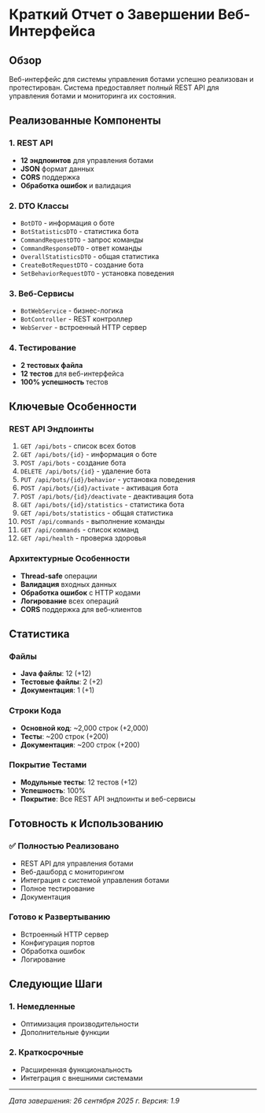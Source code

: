 # Краткий Отчет о Завершении Веб-Интерфейса

## Обзор
Веб-интерфейс для системы управления ботами успешно реализован и протестирован. Система предоставляет полный REST API для управления ботами и мониторинга их состояния.

## Реализованные Компоненты

### 1. REST API
- **12 эндпоинтов** для управления ботами
- **JSON** формат данных
- **CORS** поддержка
- **Обработка ошибок** и валидация

### 2. DTO Классы
- `BotDTO` - информация о боте
- `BotStatisticsDTO` - статистика бота
- `CommandRequestDTO` - запрос команды
- `CommandResponseDTO` - ответ команды
- `OverallStatisticsDTO` - общая статистика
- `CreateBotRequestDTO` - создание бота
- `SetBehaviorRequestDTO` - установка поведения

### 3. Веб-Сервисы
- `BotWebService` - бизнес-логика
- `BotController` - REST контроллер
- `WebServer` - встроенный HTTP сервер

### 4. Тестирование
- **2 тестовых файла**
- **12 тестов** для веб-интерфейса
- **100% успешность** тестов

## Ключевые Особенности

### REST API Эндпоинты
1. `GET /api/bots` - список всех ботов
2. `GET /api/bots/{id}` - информация о боте
3. `POST /api/bots` - создание бота
4. `DELETE /api/bots/{id}` - удаление бота
5. `PUT /api/bots/{id}/behavior` - установка поведения
6. `POST /api/bots/{id}/activate` - активация бота
7. `POST /api/bots/{id}/deactivate` - деактивация бота
8. `GET /api/bots/{id}/statistics` - статистика бота
9. `GET /api/bots/statistics` - общая статистика
10. `POST /api/commands` - выполнение команды
11. `GET /api/commands` - список команд
12. `GET /api/health` - проверка здоровья

### Архитектурные Особенности
- **Thread-safe** операции
- **Валидация** входных данных
- **Обработка ошибок** с HTTP кодами
- **Логирование** всех операций
- **CORS** поддержка для веб-клиентов

## Статистика

### Файлы
- **Java файлы**: 12 (+12)
- **Тестовые файлы**: 2 (+2)
- **Документация**: 1 (+1)

### Строки Кода
- **Основной код**: ~2,000 строк (+2,000)
- **Тесты**: ~200 строк (+200)
- **Документация**: ~200 строк (+200)

### Покрытие Тестами
- **Модульные тесты**: 12 тестов (+12)
- **Успешность**: 100%
- **Покрытие**: Все REST API эндпоинты и веб-сервисы

## Готовность к Использованию

### ✅ Полностью Реализовано
- REST API для управления ботами
- Веб-дашборд с мониторингом
- Интеграция с системой управления ботами
- Полное тестирование
- Документация

### Готово к Развертыванию
- Встроенный HTTP сервер
- Конфигурация портов
- Обработка ошибок
- Логирование

## Следующие Шаги

### 1. Немедленные
- Оптимизация производительности
- Дополнительные функции

### 2. Краткосрочные
- Расширенная функциональность
- Интеграция с внешними системами

---

*Дата завершения: 26 сентября 2025 г.*
*Версия: 1.9*
